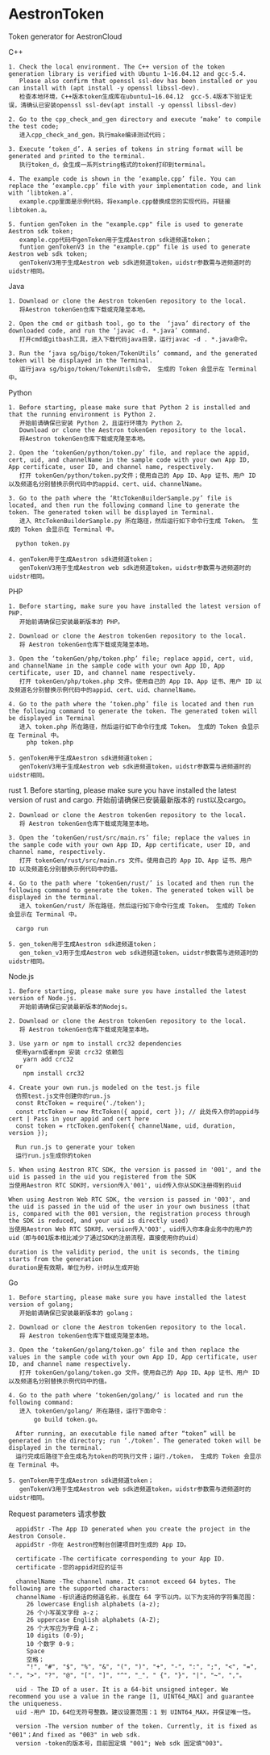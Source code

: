 # AestronToken
Token generator for AestronCloud

C++

    1. Check the local environment. The C++ version of the token generation library is verified with Ubuntu 1~16.04.12 and gcc-5.4.
       Please also confirm that openssl ssl-dev has been installed or you can install with (apt install -y openssl libssl-dev). 
       检查本地环境，C++版本token生成库在ubuntu1~16.04.12  gcc-5.4版本下验证无误，清确认已安装openssl ssl-dev(apt install -y openssl libssl-dev)

    2. Go to the cpp_check_and_gen directory and execute ‘make’ to compile the test code;
       进入cpp_check_and_gen，执行make编译测试代码；

    3. Execute ‘token_d’. A series of tokens in string format will be generated and printed to the terminal.
       执行token_d，会生成一系列string格式的token打印到terminal。

    4. The example code is shown in the ‘example.cpp’ file. You can replace the ‘example.cpp’ file with your implementation code, and link with ‘libtoken.a’.
       example.cpp里面是示例代码，将example.cpp替换成您的实现代码，并链接libtoken.a。

    5. funtion genToken in the "example.cpp" file is used to generate Aestron sdk token;
       example.cpp代码中genToken用于生成Aestron sdk进频道token；
       funtion genTokenV3 in the "example.cpp" file is used to generate Aestron web sdk token;
       genTokenV3用于生成Aestron web sdk进频道token，uidstr参数需与进频道时的uidstr相同。



Java

    1. Download or clone the Aestron tokenGen repository to the local.
       将Aestron tokenGen仓库下载或克隆至本地。

    2. Open the cmd or gitbash tool, go to the  ‘java’ directory of the downloaded code, and run the ‘javac -d. *.java’ command.
       打开cmd或gitbash工具，进入下载代码java目录，运行javac -d . *.java命令。

    3. Run the ‘java sg/bigo/token/TokenUtils’ command, and the generated token will be displayed in the Terminal.
       运行java sg/bigo/token/TokenUtils命令， 生成的 Token 会显示在 Terminal 中。



Python

    1. Before starting, please make sure that Python 2 is installed and that the running environment is Python 2.
       开始前请确保已安装 Python 2，且运行环境为 Python 2。
       Download or clone the Aestron tokenGen repository to the local.
       将Aestron tokenGen仓库下载或克隆至本地。
      
    2. Open the ‘tokenGen/python/token.py’ file, and replace the appid, cert, uid, and channelName in the sample code with your own App ID, App certificate, user ID, and channel name, respectively.  
       打开 tokenGen/python/token.py文件；使用自己的 App ID、App 证书、用户 ID 以及频道名分别替换示例代码中的appid、cert、uid、channelName。
      
    3. Go to the path where the ‘RtcTokenBuilderSample.py’ file is located, and then run the following command line to generate the token. The generated token will be displayed in Terminal.
       进入 RtcTokenBuilderSample.py 所在路径，然后运行如下命令行生成 Token。 生成的 Token 会显示在 Terminal 中。

      python token.py

    4. genToken用于生成Aestron sdk进频道token；
       genTokenV3用于生成Aestron web sdk进频道token，uidstr参数需与进频道时的uidstr相同。

PHP
       
    1. Before starting, make sure you have installed the latest version of PHP.
       开始前请确保已安装最新版本的 PHP。

    2. Download or clone the Aestron tokenGen repository to the local.
       将 Aestron tokenGen仓库下载或克隆至本地。
      
    3. Open the ‘tokenGen/php/token.php’ file; replace appid, cert, uid, and channelName in the sample code with your own App ID, App certificate, user ID, and channel name respectively.
       打开 tokenGen/php/token.php 文件。使用自己的 App ID、App 证书、用户 ID 以及频道名分别替换示例代码中的appid、cert、uid、channelName。
      
    4. Go to the path where the ‘token.php’ file is located and then run the following command to generate the token. The generated token will be displayed in Terminal
       进入 token.php 所在路径，然后运行如下命令行生成 Token。 生成的 Token 会显示在 Terminal 中。
         php token.php

    5. genToken用于生成Aestron sdk进频道token；
       genTokenV3用于生成Aestron web sdk进频道token，uidstr参数需与进频道时的uidstr相同。

rust
    1. Before starting, please make sure you have installed the latest version of rust and cargo.
       开始前请确保已安装最新版本的 rust以及cargo。

    2. Download or clone the Aestron tokenGen repository to the local.
       将 Aestron tokenGen仓库下载或克隆至本地。
      
    3. Open the ‘tokenGen/rust/src/main.rs’ file; replace the values in the sample code with your own App ID, App certificate, user ID, and channel name, respectively.
       打开 tokenGen/rust/src/main.rs 文件。使用自己的 App ID、App 证书、用户 ID 以及频道名分别替换示例代码中的值。
      
    4. Go to the path where ‘tokenGen/rust/’ is located and then run the following command to generate the token. The generated token will be displayed in the terminal.
       进入 tokenGen/rust/ 所在路径，然后运行如下命令行生成 Token。 生成的 Token 会显示在 Terminal 中。

      cargo run

    5. gen_token用于生成Aestron sdk进频道token；
       gen_token_v3用于生成Aestron web sdk进频道token，uidstr参数需与进频道时的uidstr相同。


Node.js

    1. Before starting, please make sure you have installed the latest version of Node.js.
       开始前请确保已安装最新版本的Nodejs。

    2. Download or clone the Aestron tokenGen repository to the local.
       将 Aestron tokenGen仓库下载或克隆至本地。
    
    3. Use yarn or npm to install crc32 dependencies
      使用yarn或者npm 安装 crc32 依赖包
        yarn add crc32
      or
        npm install crc32
      
    4. Create your own run.js modeled on the test.js file
      仿照test.js文件创建你的run.js
      const RtcToken = require('./token');
      const rtcToken = new RtcToken({ appid, cert }); // 此处传入你的appid与cert | Pass in your appid and cert here
      const token = rtcToken.genToken({ channelName, uid, duration, version });
      
      Run run.js to generate your token
      运行run.js生成你的token
      
    5. When using Aestron RTC SDK, the version is passed in '001', and the uid is passed in the uid you registered from the SDK
    当使用Aestron RTC SDK时，version传入'001', uid传入你从SDK注册得到的uid
    
    When using Aestron Web RTC SDK, the version is passed in '003', and the uid is passed in the uid of the user in your own business (that is, compared with the 001 version, the registration process through the SDK is reduced, and your uid is directly used)
    当使用Aestron Web RTC SDK时，version传入'003', uid传入你本身业务中的用户的uid（即与001版本相比减少了通过SDK的注册流程，直接使用你的uid）
    
    duration is the validity period, the unit is seconds, the timing starts from the generation
    duration是有效期，单位为秒，计时从生成开始


Go
       
    1. Before starting, please make sure you have installed the latest version of golang;
       开始前请确保已安装最新版本的 golang；
      
    2. Download or clone the Aestron tokenGen repository to the local.  
       将 Aestron tokenGen仓库下载或克隆至本地。
      
    3. Open the ‘tokenGen/golang/token.go’ file and then replace the values ​​in the sample code with your own App ID, App certificate, user ID, and channel name respectively.  
       打开 tokenGen/golang/token.go 文件。使用自己的 App ID、App 证书、用户 ID 以及频道名分别替换示例代码中的值。
      
    4. Go to the path where ‘tokenGen/golang/’ is located and run the following command:
       进入 tokenGen/golang/ 所在路径，运行下面命令：
           go build token.go。
      
      After running, an executable file named after “token” will be generated in the directory; run ‘./token’. The generated token will be displayed in the terminal.
      运行完成后路径下会生成名为token的可执行文件；运行./token， 生成的 Token 会显示在 Terminal 中。

    5. genToken用于生成Aestron sdk进频道token；
       genTokenV3用于生成Aestron web sdk进频道token，uidstr参数需与进频道时的uidstr相同。

Request parameters
请求参数
      
      appidStr -The App ID generated when you create the project in the Aestron Console.
      appidStr -你在 Aestron控制台创建项目时生成的 App ID。
      
      certificate -The certificate corresponding to your App ID. 
      certificate -您的appid对应的证书
      
      channelName -The channel name. It cannot exceed 64 bytes. The following are the supported characters:
      channelName -标识通话的频道名称，长度在 64 字节以内。以下为支持的字符集范围：
         26 lowercase English alphabets (a-z);
         26 个小写英文字母 a-z；
         26 uppercase English alphabets (A-Z);
         26 个大写应为字母 A-Z；
         10 digits (0-9);
         10 个数字 0-9；
         Space
         空格；
         "!", "#", "$", "%", "&", "(", ")", "+", "-", ":", ";", "<", "=", ".", ">", "?", "@", "[", "]", "^", "_", " {", "}", "|", "~", ","。
         
      uid - The ID of a user. It is a 64-bit unsigned integer. We recommend you use a value in the range [1, UINT64_MAX] and guarantee the uniqueness.
      uid -用户 ID，64位无符号整数。建议设置范围：1 到 UINT64_MAX，并保证唯一性。
      
      version -The version number of the token. Currently, it is fixed as "001"；And fixed as "003" in web sdk.
      version -token的版本号，目前固定填 "001"; Web sdk 固定填"003"。

